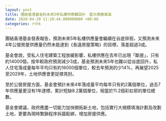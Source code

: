 ```yaml
---
layout: post
title: 團結香港基金料未來5年私樓供應難回升　倡大規模填海
date: 2020-04-20 11:28:44.000000000 +08:00
categories: rthk
---
```


團結香港基金發表報告，預測未來5年私樓供應量會繼續在谷底徘徊，又預測未來4年公營房屋供應量仍然未能達到《長遠房屋策略》的目標，落差超過3成。

基金會說，受私人住宅建築工程放緩影響，私樓供應在去年已出現「斷崖」，只有約14000個，按年較政府預測減少3成，基金預測未來5年也難以從谷底回升，私人住宅落成量每年平均只有約16000個單位，較去年預測的少14%，再展望2025至2029年，土地供應會更捉襟見肘。

至於公營房屋方面，基金會預計未來4年落成量平均每年只有約2萬個單位，過去7年供應量更沒有1年達標，累計短缺8.2萬個單位，相當於11.2個彩虹邨的單位總數。

基金會建議，政府應盡一切能力加快開拓新土地，包括實行大規模填海計劃及改劃土地，更要為現時繁鎖程序拆牆鬆綁，增加房屋供應。
